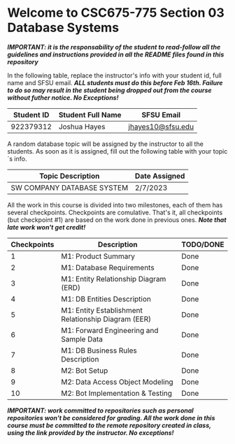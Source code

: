 # Welcome to CSC675-775 Section 03 Database Systems

***IMPORTANT: it is the responsability of the student to read-follow all the guidelines and instructions provided in all the README files found in this repository***

In the following table, replace the instructor's info with your student id, full name and SFSU email. ***ALL students must do this before Feb 16th. Failure to do so may result in the student being dropped out from the course without futher notice. No Exceptions!***


|        Student ID          |     Student Full Name      |        SFSU Email          |
| ---------------------------| ---------------------------| ---------------------------|
| 922379312                  | Joshua Hayes               | jhayes10@sfsu.edu          |


A random database topic will be assigned by the instructor to all the students. As soon as it is assigned, fill out the following table with your topic´s info.

|       Topic Description        |              Date Assigned                 |
| ------------------------------ | ------------------------------------------ |
| SW COMPANY DATABASE SYSTEM     | 2/7/2023                                   |


All the work in this course is divided into two milestones, each of them has several checkpoints. Checkpoints are comulative. That's it, all checkpoints 
(but checkpoint #1) are based on the work done in previous ones. ***Note that late work won't get credit!***


| Checkpoints |                      Description                      | TODO/DONE |
| ----------- | ----------------------------------------------------- |-----------|
|     1       | M1: Product Summary                                   | Done      |
|     2       | M1: Database Requirements                             | Done      |
|     3       | M1: Entity Relationship Diagram (ERD)                 | Done      |
|     4       | M1: DB Entities Description                           | Done      |
|     5       | M1: Entity Establishment Relationship Diagram  (EER)  | Done      |
|     6       | M1: Forward Engineering and Sample Data               | Done      |
|     7       | M1: DB Business Rules Description                     | Done      |
|     8       | M2: Bot Setup                                         | Done      |
|     9       | M2: Data Access Object Modeling                       | Done      |
|     10      | M2: Bot Implementation & Testing                      | Done      |



***IMPORTANT: work committed to repositories such as personal repositories won't be considered for grading. All the work done in this course must be committed to the remote repository created in class, using the link provided by the instructor. No exceptions!***




 


